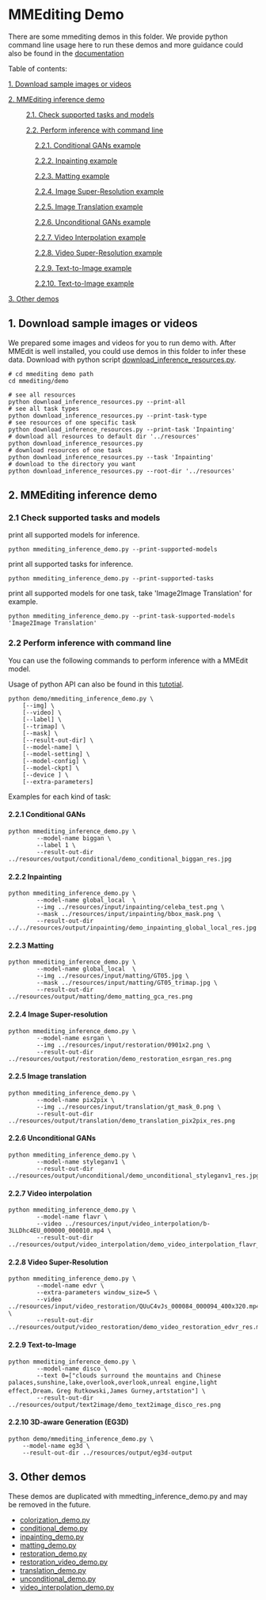 # MMEditing Demo

There are some mmediting demos in this folder. We provide python command line usage here to run these demos and more guidance could also be found in the [documentation](https://mmediting.readthedocs.io/en/dev-1.x/user_guides/3_inference.html)

Table of contents:

[1. Download sample images or videos](#1-download-sample-images-or-videos)

[2. MMEditing inference demo](#2-mmediting-inference-demo)

&#8195;    [2.1. Check supported tasks and models](#21-check-supported-tasks-and-models)

&#8195;    [2.2. Perform inference with command line](#22-perform-inference-with-command-line)

&#8195;      [2.2.1. Conditional GANs example](#221-conditional-gans)

&#8195;      [2.2.2. Inpainting example](#222-inpainting)

&#8195;      [2.2.3. Matting example](#223-matting)

&#8195;      [2.2.4. Image Super-Resolution example](#224-image-super-resolution)

&#8195;      [2.2.5. Image Translation example](#225-image-translation)

&#8195;      [2.2.6. Unconditional GANs example](#226-unconditional-gans)

&#8195;      [2.2.7. Video Interpolation example](#227-video-interpolation)

&#8195;      [2.2.8. Video Super-Resolution example](#228-video-super-resolution)

&#8195;      [2.2.9. Text-to-Image example](#229-text-to-image)

&#8195;      [2.2.10. Text-to-Image example](#2210-3d-aware-generation-eg3d)

[3. Other demos](#3-other-demos)

## 1. Download sample images or videos

We prepared some images and videos for you to run demo with. After MMEdit is well installed, you could use demos in this folder to infer these data.
Download with python script [download_inference_resources.py](./download_inference_resources.py).

```shell
# cd mmediting demo path
cd mmediting/demo

# see all resources
python download_inference_resources.py --print-all
# see all task types
python download_inference_resources.py --print-task-type
# see resources of one specific task
python download_inference_resources.py --print-task 'Inpainting'
# download all resources to default dir '../resources'
python download_inference_resources.py
# download resources of one task
python download_inference_resources.py --task 'Inpainting'
# download to the directory you want
python download_inference_resources.py --root-dir '../resources'
```

## 2. MMEditing inference demo

### 2.1 Check supported tasks and models

print all supported models for inference.

```shell
python mmediting_inference_demo.py --print-supported-models
```

print all supported tasks for inference.

```shell
python mmediting_inference_demo.py --print-supported-tasks
```

print all supported models for one task, take 'Image2Image Translation' for example.

```shell
python mmediting_inference_demo.py --print-task-supported-models 'Image2Image Translation'
```

### 2.2 Perform inference with command line

You can use the following commands to perform inference with a MMEdit model.

Usage of python API can also be found in this [tutotial](./mmediting_inference_tutorial.ipynb).

```shell
python demo/mmediting_inference_demo.py \
    [--img] \
    [--video] \
    [--label] \
    [--trimap] \
    [--mask] \
    [--result-out-dir] \
    [--model-name] \
    [--model-setting] \
    [--model-config] \
    [--model-ckpt] \
    [--device ] \
    [--extra-parameters]
```

Examples for each kind of task:

#### 2.2.1 Conditional GANs

```shell
python mmediting_inference_demo.py \
        --model-name biggan \
        --label 1 \
        --result-out-dir ../resources/output/conditional/demo_conditional_biggan_res.jpg
```

#### 2.2.2 Inpainting

```shell
python mmediting_inference_demo.py \
        --model-name global_local  \
        --img ../resources/input/inpainting/celeba_test.png \
        --mask ../resources/input/inpainting/bbox_mask.png \
        --result-out-dir ../../resources/output/inpainting/demo_inpainting_global_local_res.jpg
```

#### 2.2.3 Matting

```shell
python mmediting_inference_demo.py \
        --model-name global_local  \
        --img ../resources/input/matting/GT05.jpg \
        --mask ../resources/input/matting/GT05_trimap.jpg \
        --result-out-dir ../resources/output/matting/demo_matting_gca_res.png
```

#### 2.2.4 Image Super-resolution

```shell
python mmediting_inference_demo.py \
        --model-name esrgan \
        --img ../resources/input/restoration/0901x2.png \
        --result-out-dir ../resources/output/restoration/demo_restoration_esrgan_res.png
```

#### 2.2.5 Image translation

```shell
python mmediting_inference_demo.py \
        --model-name pix2pix \
        --img ../resources/input/translation/gt_mask_0.png \
        --result-out-dir ../resources/output/translation/demo_translation_pix2pix_res.png
```

#### 2.2.6 Unconditional GANs

```shell
python mmediting_inference_demo.py \
        --model-name styleganv1 \
        --result-out-dir ../resources/output/unconditional/demo_unconditional_styleganv1_res.jpg
```

#### 2.2.7 Video interpolation

```shell
python mmediting_inference_demo.py \
        --model-name flavr \
        --video ../resources/input/video_interpolation/b-3LLDhc4EU_000000_000010.mp4 \
        --result-out-dir ../resources/output/video_interpolation/demo_video_interpolation_flavr_res.mp4
```

#### 2.2.8 Video Super-Resolution

```shell
python mmediting_inference_demo.py \
        --model-name edvr \
        --extra-parameters window_size=5 \
        --video ../resources/input/video_restoration/QUuC4vJs_000084_000094_400x320.mp4 \
        --result-out-dir ../resources/output/video_restoration/demo_video_restoration_edvr_res.mp4
```

#### 2.2.9 Text-to-Image

```shell
python mmediting_inference_demo.py \
        --model-name disco \
        --text 0=["clouds surround the mountains and Chinese palaces,sunshine,lake,overlook,overlook,unreal engine,light effect,Dream，Greg Rutkowski,James Gurney,artstation"] \
        --result-out-dir ../resources/output/text2image/demo_text2image_disco_res.png
```

#### 2.2.10 3D-aware Generation (EG3D)

```shell
python demo/mmediting_inference_demo.py \
    --model-name eg3d \
    --result-out-dir ../resources/output/eg3d-output
```

## 3. Other demos

These demos are duplicated with mmedting_inference_demo.py and may be removed in the future.

- [colorization_demo.py](./colorization_demo.py)
- [conditional_demo.py](./conditional_demo.py)
- [inpainting_demo.py](./inpainting_demo.py)
- [matting_demo.py](./matting_demo.py)
- [restoration_demo.py](./restoration_demo.py)
- [restoration_video_demo.py](./restoration_video_demo.py)
- [translation_demo.py](./translation_demo.py)
- [unconditional_demo.py](./unconditional_demo.py)
- [video_interpolation_demo.py](./video_interpolation_demo.py)

